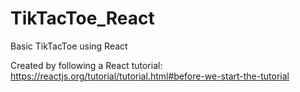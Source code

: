 # TikTacToe_React

Basic TikTacToe using React

Created by following a React tutorial: https://reactjs.org/tutorial/tutorial.html#before-we-start-the-tutorial
